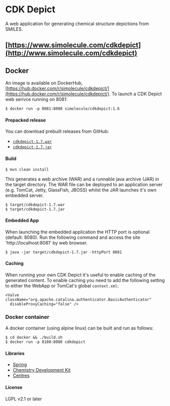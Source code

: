 # CDK Depict

A web application for generating chemical structure depictions from SMILES.

## [https://www.simolecule.com/cdkdepict](http://www.simolecule.com/cdkdepict)

## Docker

An image is available on DockerHub, [https://hub.docker.com/r/simolecule/cdkdepict/](https://hub.docker.com/r/simolecule/cdkdepict/). To launch a CDK Depict web serivce running on 8081:

```
$ docker run -p 8081:8080 simolecule/cdkdepict:1.6
```

#### Prepacked release

You can download prebuilt releases from GitHub:
 
 * [`cdkdepict-1.7.war`](https://github.com/cdk/depict/releases/download/1.7/cdkdepict-1.7.war)
 * [`cdkdepict-1.7.jar`](https://github.com/cdk/depict/releases/download/1.7/cdkdepict-1.7.jar)

#### Build

```
$ mvn clean install
```

This generates a web archive (WAR) and a runnable java archive (JAR) in the
target directory. The WAR file can be deployed to an application server (e.g. 
TomCat, Jetty, GlassFish, JBOSS) whilst the JAR launches it's own embedded server.

```
$ target/cdkdepict-1.7.war
$ target/cdkdepict-1.7.jar
```

#### Embedded App

When launching the embedded application the HTTP port is optional (default: 8080). 
Run the following command and access the site 'http://localhost:8081' by web
browser.

```
$ java -jar target/cdkdepict-1.7.jar -httpPort 8081
```

#### Caching

When running your own CDK Depict it's useful to enable caching of the generated
content. To enable caching you need to add the following setting to either the
WebApp or TomCat's global ``context.xml``:

```
<Valve className="org.apache.catalina.authenticator.BasicAuthenticator"
  disableProxyCaching="false" />
```

### Docker container

A docker container (using alpine linux) can be built and run as follows:

```
$ cd docker && ./build.sh
$ docker run -p 8180:8080 cdkdepict
```

#### Libraries

 * [Spring](http://spring.io/)
 * [Chemistry Development Kit](http://github.com/cdk/cdk)
 * [Centres](http://github.com/simolecule/cdkdepict)

#### License

LGPL v2.1 or later


